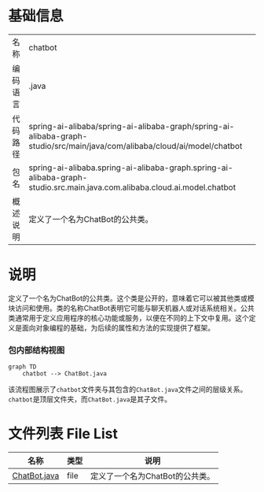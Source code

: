 # 基础信息

|      |      |
|------|------|
| 名称 | chatbot |
| 编码语言 | .java |
| 代码路径 | spring-ai-alibaba/spring-ai-alibaba-graph/spring-ai-alibaba-graph-studio/src/main/java/com/alibaba/cloud/ai/model/chatbot |
| 包名 | spring-ai-alibaba.spring-ai-alibaba-graph.spring-ai-alibaba-graph-studio.src.main.java.com.alibaba.cloud.ai.model.chatbot |
| 概述说明 | 定义了一个名为ChatBot的公共类。 |

# 说明

定义了一个名为ChatBot的公共类。这个类是公开的，意味着它可以被其他类或模块访问和使用。类的名称ChatBot表明它可能与聊天机器人或对话系统相关。公共类通常用于定义应用程序的核心功能或服务，以便在不同的上下文中复用。这个定义是面向对象编程的基础，为后续的属性和方法的实现提供了框架。


### 包内部结构视图

```mermaid
graph TD
    chatbot --> ChatBot.java
```

该流程图展示了`chatbot`文件夹与其包含的`ChatBot.java`文件之间的层级关系。`chatbot`是顶层文件夹，而`ChatBot.java`是其子文件。

# 文件列表 File List

| 名称   | 类型  | 说明 |
|-------|------|-------------|
| [ChatBot.java](ChatBot.md) | file | 定义了一个名为ChatBot的公共类。 |


